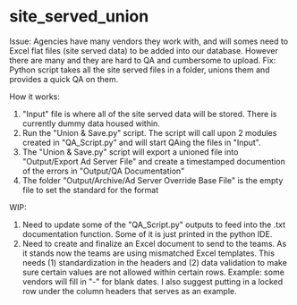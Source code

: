 # site_served_union

Issue: Agencies have many vendors they work with, and will somes need to Excel flat files (site served data) to be added into our database. However there are many and they are hard to QA and cumbersome to upload.
Fix: Python script takes all the site served files in a folder, unions them and provides a quick QA on them. 

How it works: 

1. "Input" file is where all of the site served data will be stored. There is currently dummy data housed within.
2. Run the "Union & Save.py" script. The script will call upon 2 modules created in "QA_Script.py" and will start QAing the files in "Input".
3. The "Union & Save.py" script will export a unioned file into "Output/Export Ad Server File" and create a timestamped documention of the errors in "Output/QA Documentation"
4. The folder "Output/Archive/Ad Server Override Base File" is the empty file to set the standard for the format


WIP: 
1. Need to update some of the "QA_Script.py" outputs to feed into the .txt documentation function. Some of it is just printed in the python IDE.
2. Need to create and finalize an Excel document to send to the teams. As it stands now the teams are using mismatched Excel templates. This needs (1) standardization in the headers and (2) data validation to make sure certain values are not allowed within certain rows. Example: some vendors will fill in "-" for blank dates. I also suggest putting in a locked row under the column headers that serves as an example. 
